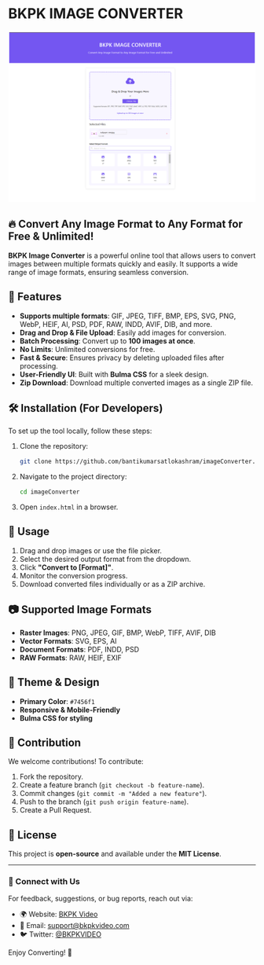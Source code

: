 # BKPK IMAGE CONVERTER

![BKPK Image Converter](imageConverter.png)

## 🔥 Convert Any Image Format to Any Format for Free & Unlimited!

**BKPK Image Converter** is a powerful online tool that allows users to convert images between multiple formats quickly and easily. It supports a wide range of image formats, ensuring seamless conversion.

## 🚀 Features

- **Supports multiple formats**: GIF, JPEG, TIFF, BMP, EPS, SVG, PNG, WebP, HEIF, AI, PSD, PDF, RAW, INDD, AVIF, DIB, and more.
- **Drag and Drop & File Upload**: Easily add images for conversion.
- **Batch Processing**: Convert up to **100 images at once**.
- **No Limits**: Unlimited conversions for free.
- **Fast & Secure**: Ensures privacy by deleting uploaded files after processing.
- **User-Friendly UI**: Built with **Bulma CSS** for a sleek design.
- **Zip Download**: Download multiple converted images as a single ZIP file.

## 🛠️ Installation (For Developers)

To set up the tool locally, follow these steps:

1. Clone the repository:
   ```sh
   git clone https://github.com/bantikumarsatlokashram/imageConverter.git
   ```
2. Navigate to the project directory:
   ```sh
   cd imageConverter
   ```
3. Open `index.html` in a browser.

## 📖 Usage

1. Drag and drop images or use the file picker.
2. Select the desired output format from the dropdown.
3. Click **"Convert to [Format]"**.
4. Monitor the conversion progress.
5. Download converted files individually or as a ZIP archive.

## 📷 Supported Image Formats

- **Raster Images**: PNG, JPEG, GIF, BMP, WebP, TIFF, AVIF, DIB
- **Vector Formats**: SVG, EPS, AI
- **Document Formats**: PDF, INDD, PSD
- **RAW Formats**: RAW, HEIF, EXIF

## 🎨 Theme & Design
- **Primary Color**: `#7456f1`
- **Responsive & Mobile-Friendly**
- **Bulma CSS for styling**

## 🤝 Contribution

We welcome contributions! To contribute:
1. Fork the repository.
2. Create a feature branch (`git checkout -b feature-name`).
3. Commit changes (`git commit -m "Added a new feature"`).
4. Push to the branch (`git push origin feature-name`).
5. Create a Pull Request.

## 📄 License

This project is **open-source** and available under the **MIT License**.

---

### 🌟 Connect with Us
For feedback, suggestions, or bug reports, reach out via:
- 🌍 Website: [BKPK Video](https://www.bkpkvideo.com)
- 📧 Email: support@bkpkvideo.com
- 🐦 Twitter: [@BKPKVIDEO](https://twitter.com/BKPKVIDEO)

Enjoy Converting! 🚀
